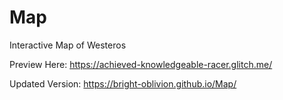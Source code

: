 # Map
Interactive Map of Westeros

Preview Here: https://achieved-knowledgeable-racer.glitch.me/

Updated Version: https://bright-oblivion.github.io/Map/
